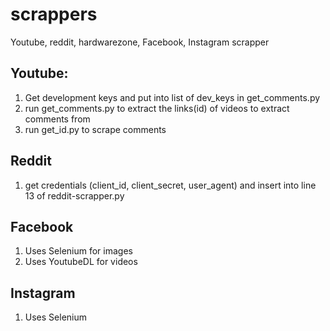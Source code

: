 # scrappers
Youtube, reddit, hardwarezone, Facebook, Instagram scrapper


## Youtube:
1. Get development keys and put into list of dev_keys in get_comments.py
2. run get_comments.py to extract the links(id) of videos to extract comments from
3. run get_id.py to scrape comments

## Reddit
1. get credentials (client_id, client_secret, user_agent) and insert into line 13 of reddit-scrapper.py

## Facebook
1. Uses Selenium for images
2. Uses YoutubeDL for videos

## Instagram
1. Uses Selenium
